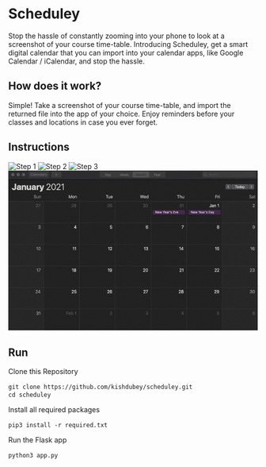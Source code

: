 # Scheduley
Stop the hassle of constantly zooming into your phone to look at a screenshot of your course time-table. Introducing Scheduley, get a smart digital calendar that you can import into your calendar apps, like Google Calendar / iCalendar, and stop the hassle.

## How does it work?
Simple! Take a screenshot of your course time-table, and import the returned file into the app of your choice. Enjoy reminders before your classes and locations in case you ever forget.

## Instructions
![Step 1](https://i.ibb.co/JtjRR3V/Screenshot-2020-11-25-at-1-50-06-PM.png)
![Step 2](https://i.ibb.co/JCV9tmC/Screenshot-2020-11-25-at-1-50-14-PM.png)
![Step 3](https://i.ibb.co/Zx5p1KD/Screenshot-2020-11-25-at-1-50-24-PM.png)
![Step 4](step4.gif)

## Run
Clone this Repository
```
git clone https://github.com/kishdubey/scheduley.git
cd scheduley
```
Install all required packages
```
pip3 install -r required.txt
```
Run the Flask app
```
python3 app.py
```
